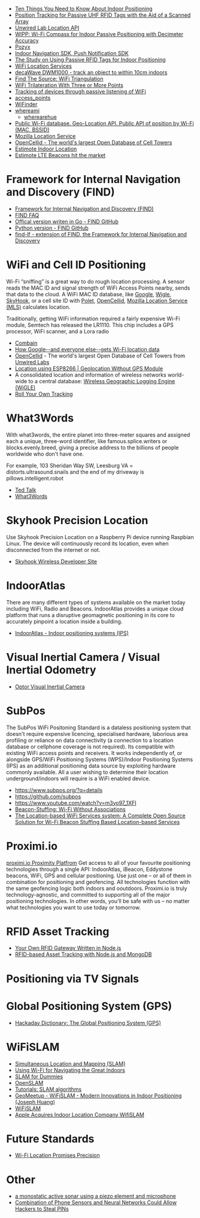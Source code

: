 
* [Ten Things You Need to Know About Indoor Positioning](http://www.directionsmag.com/entry/10-things-you-need-to-know-about-indoor-positioning/324602)
* [Position Tracking for Passive UHF RFID Tags with the Aid of a Scanned Array](http://link.springer.com/article/10.1007/s10776-013-0210-z)
* [Unwired Lab Location API](https://unwiredlabs.com/)
* [WIPP: Wi-Fi Compass for Indoor Passive Positioning with Decimeter Accuracy](http://www.mdpi.com/2076-3417/6/4/108)
* [Pozyx](https://www.pozyx.io/)
* [Indoor Navigation SDK, Push Notification SDK](http://meridianapps.com/sdks/)
* [The Study on Using Passive RFID Tags for Indoor Positioning](http://cdn.intechopen.com/pdfs/13209.pdf)
* [WiFi Location Services](http://hackaday.com/2015/09/22/hackaday-prize-best-product-wifi-location-services/)
* [decaWave DWM1000 - track an object to within 10cm indoors](http://hackaday.com/2015/06/17/new-part-day-indoor-location-systems/)
* [Find The Source: WiFi Triangulation](http://hackaday.com/2016/05/29/find-the-source-wifi-trangulation/)
* [WiFi Trilateration With Three or More Points](https://appelsiini.net/2017/trilateration-with-n-points/)
* [Tracking of devices through passive listening of WiFi](http://developers-club.com/posts/252831/)
* [access_points](https://github.com/kootenpv/access_points)
* [WiFinder](https://github.com/mpescimoro/wi-finder)
* [whereami](https://github.com/kootenpv/whereami)
    * [wherearehue](https://github.com/DeastinY/wherearehue)
* [Public Wi-Fi database. Geo-Location API. Public API of position by Wi-Fi (MAC, BSSID)](https://www.mylnikov.org/archives/1170)
* [Mozilla Location Service](https://location.services.mozilla.com/)
* [OpenCellid - The world's largest Open Database of Cell Towers](https://opencellid.org/)
* [Estimote Indoor Location](https://itunes.apple.com/us/app/estimote-indoor-location/id963704810?mt=8&ign-mpt=uo%3D4)
* [Estimote LTE Beacons hit the market](https://appdevelopermagazine.com/estimote-lte-beacons-hit-the-market/)

# Framework for Internal Navigation and Discovery (FIND)
* [Framework for Internal Navigation and Discovery (FIND)](https://www.internalpositioning.com/)
* [FIND FAQ](https://www.internalpositioning.com/faq/)
* [Offical version writen in Go - FIND GitHub](https://github.com/schollz/find3)
* [Python version - FIND GitHub](https://github.com/kootenpv/find)
* [find-lf - extension of FIND, the Framework for Internal Navigation and Discovery](https://github.com/schollz/find-lf)

# WiFi and Cell ID Positioning
Wi-Fi “sniffing” is a great way to do rough location processing.
A sensor reads the MAC ID and signal strength of WiFi Access Points nearby,
sends that data to the cloud.
A WiFi MAC ID database,
like [Google](https://developers.google.com/maps/documentation/geolocation/intro#wifi_access_point_object),
[Wigle](https://wigle.net/),
[SkyHook](http://www.skyhookwireless.com/submit-access-point),
or a cell site ID with [Polet](https://www.polte.com/),
[OpenCellid](https://opencellid.org/),
[Mozilla Location Service (MLS)](https://location.services.mozilla.com/)
calculates location.

Traditionally, getting WiFi information required a fairly expensive Wi-Fi module,
Semtech has released the LR1110.
This chip includes a GPS processor, WiFi scanner, and a Lora radio

* [Combain](https://combain.com/)
* [How Google--and everyone else--gets Wi-Fi location data](http://www.zdnet.com/article/how-google-and-everyone-else-gets-wi-fi-location-data/)
* [OpenCellid](https://opencellid.org/) - The world's largest Open Database of Cell Towers from [Unwired Labs](http://unwiredlabs.com/)
* [Location using ESP8266 | Geolocation Without GPS Module](https://electronicsforu.com/electronics-projects/gps-geolocation-using-esp8266-projects)
* A consolidated location and information of wireless networks world-wide to a central database: [Wireless Geographic Logging Engine (WiGLE)](https://en.wikipedia.org/wiki/WiGLE)
* [Roll Your Own Tracking](https://hackaday.com/2020/12/08/roll-your-own-tracking/)

# What3Words
With what3words, the entire planet into three-meter squares and assigned each a unique,
three-word identifier, like famous.splice.writers or blocks.evenly.breed,
giving a precise address to the billions of people worldwide who don't have one.

For example,
103 Sheridan Way SW, Leesburg VA = distorts.ultrasound.snails
and the end of my driveway is pillows.intelligent.robot

* [Ted Talk](https://www.ted.com/talks/chris_sheldrick_a_precise_three_word_address_for_every_place_on_earth)
* [What3Words](https://what3words.com/developers/)

# Skyhook Precision Location
Use Skyhook Precision Location on a Raspberry Pi device running Raspbian Linux.
The device will continuously record its location, even when disconnected from the internet or not.

* [Skyhook Wireless Developer Site](http://www.skyhookwireless.com/developers)

# IndoorAtlas
There are many different types of systems available on the market today
including WiFi, Radio and Beacons.
IndoorAtlas provides a unique cloud platform that runs a disruptive
geomagnetic positioning in its core to accurately pinpoint a location inside a building.

* [IndoorAtlas - Indoor positioning systems (IPS)](https://www.indooratlas.com/)

# Visual Inertial Camera / Visual Inertial Odometry
* [Optor Visual Inertial Camera](https://www.seeedstudio.com/Optor-Cam2pc-Visual-Inertial-SLAM-p-2873.html)

# SubPos
The SubPos WiFi Positoning Standard is a dataless positioning system
that doesn't require expensive licencing, specialised hardware, laborious area profiling
or reliance on data connectivity
(a connection to a location database or cellphone coverage is not required).
Its compatible with existing WiFi access points and receivers.
It works independently of, or alongside GPS/WiFi Positioning Systems (WPS)/Indoor Positioning Systems (IPS)
as an additional positioning data source by exploiting hardware commonly available.
All a user wishing to determine their location underground/indoors will require is a WiFi enabled device.

* https://www.subpos.org/?q=details
* https://github.com/subpos
* https://www.youtube.com/watch?v=m3yo97_1XFI
* [Beacon-Stuffing: Wi-Fi Without Associations](https://www.microsoft.com/en-us/research/publication/beacon-stuffing-wi-fi-without-associations/)
* [The Location-based WiFi Services system: A Complete Open Source Solution for Wi-Fi Beacon Stuffing Based Location-based Services](https://github.com/lows/lows)

# Proximi.io
[proximi.io Proximity Platfrom](https://proximi.io/)
Get access to all of your favourite positioning technologies through a single API: IndoorAtlas, iBeacon, Eddystone beacons, WiFi, GPS and cellular positioning. Use just one – or all of them in combination for positioning and geofencing. All technologies function with the same geofencing logic both indoors and ooutdoors.  Proximi.io is truly technology-agnostic, and committed to supporting all of the major positioning technologies. In other words, you’ll be safe with us – no matter what technologies you want to use today or tomorrow.

# RFID Asset Tracking
* [Your Own RFID Gateway Written in Node.js](http://www.spiria.com/en/blog/embedded-systems-and-m2m/your-own-rfid-gateway-written-nodejs)
* [RFID-based Asset Tracking with Node.js and MongoDB](http://www.spiria.com/en/blog/embedded-systems-and-m2m/rfid-based-asset-tracking-nodejs-and-mongodb)

# Positioning via TV Signals

# Global Positioning System (GPS)
* [Hackaday Dictionary: The Global Positioning System (GPS)](http://hackaday.com/2015/11/12/hackaday-dictionary-the-global-positioning-system-gps/)

# WiFiSLAM
* [Simultaneous Location and Mapping (SLAM)](https://en.wikipedia.org/wiki/Simultaneous_localization_and_mapping)
* [Using Wi-Fi for Navigating the Great Indoors](https://www.technologyreview.com/s/424213/using-wi-fi-for-navigating-the-great-indoors/)
* [SLAM for Dummies](http://ocw.mit.edu/courses/aeronautics-and-astronautics/16-412j-cognitive-robotics-spring-2005/projects/1aslam_blas_repo.pdf)
* [OpenSLAM](https://openslam.org/)
* [Tutorials: SLAM algorithms](http://www.mrpt.org/List_of_SLAM_algorithms)
* [GeoMeetup - WiFiSLAM - Modern Innovations in Indoor Positioning (Joseph Huang)](https://www.youtube.com/watch?v=OGdvjvla1Tc)
* [WiFiSLAM](https://angel.co/wifislam)
* [Apple Acquires Indoor Location Company WifiSLAM](http://blogs.wsj.com/digits/2013/03/23/apple-acquires-indoor-location-company-wifislam/)

# Future Standards
* [Wi-Fi Location Promises Precision](https://www.networkcomputing.com/wireless-infrastructure/wi-fi-location-promises-precision/161511044?_mc=NL_NWC_EDT_NWC_converations_20170228&cid=NL_NWC_EDT_NWC_converations_20170228&elqTrackId=0399ee69f7f8445994d04edf3aca163c&elq=a62a6a0594ae43c08183d4430c188267&elqaid=76994&elqat=1&elqCampaignId=25693)

# Other
* [a monostatic active sonar using a piezo element and microphone](http://hackaday.com/2015/01/26/sonar-built-from-piezo-and-microphone/)
* [Combination of Phone Sensors and Neural Networks Could Allow Hackers to Steal PINs](https://www.allaboutcircuits.com/news/how-phone-sensors-and-neural-networks-team-up-to-help-hackers-steal-pins/?utm_source=All+About+Circuits+Members&utm_campaign=4c598b9402-EMAIL_CAMPAIGN_2017_05_10&utm_medium=email&utm_term=0_2565529c4b-4c598b9402-270523833/)
